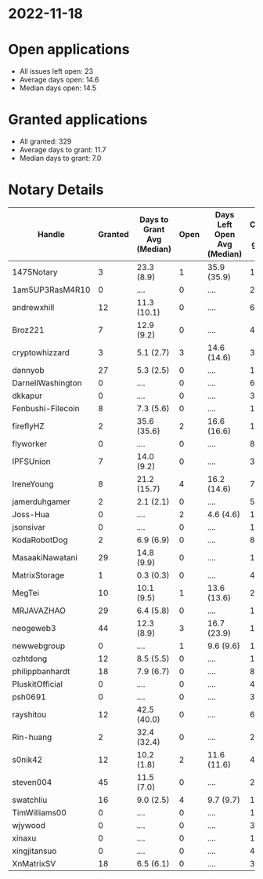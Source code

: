 2022-11-18
==========

# Open applications

- All issues left open: 23
- Average days open: 14.6
- Median days open: 14.5

# Granted applications

- All granted: 329
- Average days to grant: 11.7
- Median days to grant: 7.0

# Notary Details

| Handle            |   Granted | Days to Grant Avg (Median)   |   Open | Days Left Open Avg (Median)   |   Closed (no grant) |
|-------------------|-----------|------------------------------|--------|-------------------------------|---------------------|
| 1475Notary        |         3 | 23.3  (8.9)                  |      1 | 35.9  (35.9)                  |                  12 |
| 1am5UP3RasM4R10   |         0 | ....                         |      0 | ....                          |                   2 |
| andrewxhill       |        12 | 11.3  (10.1)                 |      0 | ....                          |                  69 |
| Broz221           |         7 | 12.9  (9.2)                  |      0 | ....                          |                  41 |
| cryptowhizzard    |         3 | 5.1  (2.7)                   |      3 | 14.6  (14.6)                  |                  36 |
| dannyob           |        27 | 5.3  (2.5)                   |      0 | ....                          |                 136 |
| DarnellWashington |         0 | ....                         |      0 | ....                          |                   6 |
| dkkapur           |         0 | ....                         |      0 | ....                          |                   3 |
| Fenbushi-Filecoin |         8 | 7.3  (5.6)                   |      0 | ....                          |                 104 |
| fireflyHZ         |         2 | 35.6  (35.6)                 |      2 | 16.6  (16.6)                  |                  11 |
| flyworker         |         0 | ....                         |      0 | ....                          |                   8 |
| IPFSUnion         |         7 | 14.0  (9.2)                  |      0 | ....                          |                  33 |
| IreneYoung        |         8 | 21.2  (15.7)                 |      4 | 16.2  (14.6)                  |                  70 |
| jamerduhgamer     |         2 | 2.1  (2.1)                   |      0 | ....                          |                   5 |
| Joss-Hua          |         0 | ....                         |      2 | 4.6  (4.6)                    |                   1 |
| jsonsivar         |         0 | ....                         |      0 | ....                          |                  13 |
| KodaRobotDog      |         2 | 6.9  (6.9)                   |      0 | ....                          |                   8 |
| MasaakiNawatani   |        29 | 14.8  (9.9)                  |      0 | ....                          |                 131 |
| MatrixStorage     |         1 | 0.3  (0.3)                   |      0 | ....                          |                   4 |
| MegTei            |        10 | 10.1  (9.5)                  |      1 | 13.6  (13.6)                  |                  28 |
| MRJAVAZHAO        |        29 | 6.4  (5.8)                   |      0 | ....                          |                 135 |
| neogeweb3         |        44 | 12.3  (8.9)                  |      3 | 16.7  (23.9)                  |                 169 |
| newwebgroup       |         0 | ....                         |      1 | 9.6  (9.6)                    |                  17 |
| ozhtdong          |        12 | 8.5  (5.5)                   |      0 | ....                          |                 110 |
| philippbanhardt   |        18 | 7.9  (6.7)                   |      0 | ....                          |                  81 |
| PluskitOfficial   |         0 | ....                         |      0 | ....                          |                   4 |
| psh0691           |         0 | ....                         |      0 | ....                          |                   3 |
| rayshitou         |        12 | 42.5  (40.0)                 |      0 | ....                          |                  62 |
| Rin-huang         |         2 | 32.4  (32.4)                 |      0 | ....                          |                   2 |
| s0nik42           |        12 | 10.2  (1.8)                  |      2 | 11.6  (11.6)                  |                  47 |
| steven004         |        45 | 11.5  (7.0)                  |      0 | ....                          |                 200 |
| swatchliu         |        16 | 9.0  (2.5)                   |      4 | 9.7  (9.7)                    |                 118 |
| TimWilliams00     |         0 | ....                         |      0 | ....                          |                  15 |
| wjywood           |         0 | ....                         |      0 | ....                          |                  39 |
| xinaxu            |         0 | ....                         |      0 | ....                          |                   1 |
| xingjitansuo      |         0 | ....                         |      0 | ....                          |                   4 |
| XnMatrixSV        |        18 | 6.5  (6.1)                   |      0 | ....                          |                  38 |